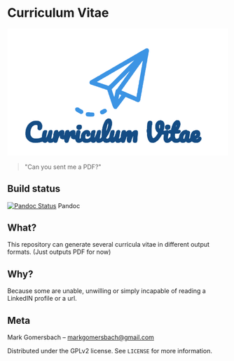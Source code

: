 # Curriculum Vitae
[![CV](./CV.svg)](https://github.com/mgomersbach/cv)
> "Can you sent me a PDF?"

## Build status
[![Pandoc Status](https://travis-ci.com/mgomersbach/cv.png?branch=master)](https://travis-ci.com/mgomersbach/cv) Pandoc

## What?
This repository can generate several curricula vitae in different output formats. (Just outputs PDF for now)

## Why?
Because some are unable, unwilling or simply incapable of reading a LinkedIN profile or a url.

## Meta
Mark Gomersbach – markgomersbach@gmail.com

Distributed under the GPLv2 license. See ``LICENSE`` for more information.
